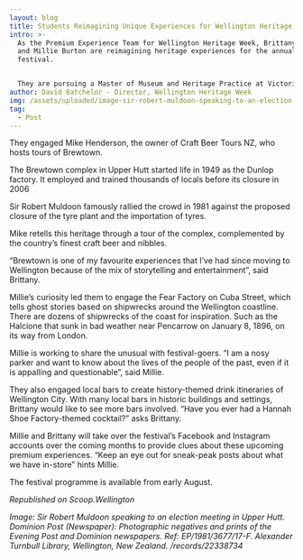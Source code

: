 ```yaml
---
layout: blog
title: Students Reimagining Unique Experiences for Wellington Heritage Week
intro: >-
  As the Premium Experience Team for Wellington Heritage Week, Brittany Jacobsen
  and Millie Burton are reimagining heritage experiences for the annual
  festival. 


  They are pursuing a Master of Museum and Heritage Practice at Victoria University of Wellington and found their placement with Wellington Heritage Week this month. As part of their placement, Brittany and Millie surveyed the region for event hosts who offer unique experiences.
author: David Batchelor - Director, Wellington Heritage Week
img: /assets/uploaded/image-sir-robert-muldoon-speaking-to-an-election-meeting-in-upper-hutt..jpg
tag:
  - Post
---
```

They engaged Mike Henderson, the owner of Craft Beer Tours NZ, who hosts tours of Brewtown.

The Brewtown complex in Upper Hutt started life in 1949 as the Dunlop factory. It employed and trained thousands of locals before its closure in 2006

Sir Robert Muldoon famously rallied the crowd in 1981 against the proposed closure of the tyre plant and the importation of tyres.

Mike retells this heritage through a tour of the complex, complemented by the country’s finest craft beer and nibbles.

“Brewtown is one of my favourite experiences that I’ve had since moving to Wellington because of the mix of storytelling and entertainment”, said Brittany.

Millie’s curiosity led them to engage the Fear Factory on Cuba Street, which tells ghost stories based on shipwrecks around the Wellington coastline. There are dozens of shipwrecks of the coast for inspiration. Such as the Halcione that sunk in bad weather near Pencarrow on January 8, 1896, on its way from London.

Millie is working to share the unusual with festival-goers. “I am a nosy parker and want to know about the lives of the people of the past, even if it is appalling and questionable”, said Millie.

They also engaged local bars to create history-themed drink itineraries of Wellington City. With many local bars in historic buildings and settings, Brittany would like to see more bars involved. “Have you ever had a Hannah Shoe Factory-themed cocktail?” asks Brittany.

Millie and Brittany will take over the festival’s Facebook and Instagram accounts over the coming months to provide clues about these upcoming premium experiences. “Keep an eye out for sneak-peak posts about what we have in-store” hints Millie.

The festival programme is available from early August.

*Republished on Scoop.Wellington*

*Image: Sir Robert Muldoon speaking to an election meeting in Upper Hutt. Dominion Post (Newspaper): Photographic negatives and prints of the Evening Post and Dominion newspapers. Ref: EP/1981/3677/17-F. Alexander Turnbull Library, Wellington, New Zealand. /records/22338734*
